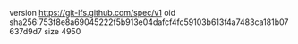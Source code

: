 version https://git-lfs.github.com/spec/v1
oid sha256:753f8e8a69045222f5b913e04dafcf4fc59103b613f4a7483ca181b07637d9d7
size 4950
